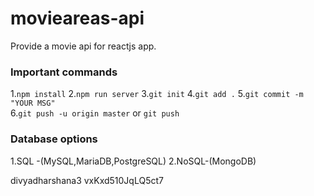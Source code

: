 # movieareas-api

Provide a movie api for reactjs app.

### Important commands

1.`npm install` 2.`npm run server` 3.`git init` 4.`git add .` 5.`git commit -m "YOUR MSG"`  
6.`git push -u origin master` or `git push`

### Database options

1.SQL -(MySQL,MariaDB,PostgreSQL)
2.NoSQL-(MongoDB)

divyadharshana3
vxKxd510JqLQ5ct7
